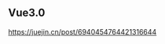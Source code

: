 <!--
 * @Autor: Wanglinyu
 * @Date: 2021-08-09 11:09:19
 * @LastEditors: Wanglinyu
 * @LastEditTime: 2021-08-20 14:34:19
 * @Description: 
 * @FilePath: \md\vue\vue3.md
-->
<h2>Vue3.0</h2>

https://juejin.cn/post/6940454764421316644